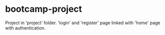 # bootcamp-project
Project in 'project' folder.
'login' and 'register' page linked with 'home' page with authentication.
